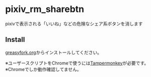 # pixiv_rm_sharebtn
pixivで表示される「いいね」などの危険なシェア系ボタンを消します

## Install
[greasyfork.org](https://greasyfork.org/ja/scripts/13347-pixiv-rm-sharebtn)からインストールしてください。 

※ユーザースクリプトをChromeで使うには[Tampermonkey](https://chrome.google.com/webstore/detail/tampermonkey/dhdgffkkebhmkfjojejmpbldmpobfkfo?hl=ja)が必要です。  
※Chromeでしか動作確認してません。
